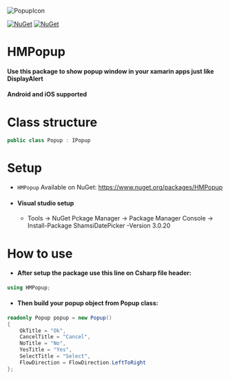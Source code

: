 ![PopupIcon](https://user-images.githubusercontent.com/76768870/189304544-4df7f15d-876d-4646-b16c-4cb174cdd00f.png)

[![NuGet](https://img.shields.io/nuget/v/HMPopup.svg)](https://www.nuget.org/packages/HMPopup/) 
[![NuGet](https://img.shields.io/nuget/dt/HMPopup.svg)](https://www.nuget.org/packages/HMPopup/)

# HMPopup
#### Use this package to show popup window in your xamarin apps just like DisplayAlert
#### Android and iOS supported

# Class structure
```csharp
public class Popup : IPopup
```

# Setup
- `HMPopup` Available on NuGet: https://www.nuget.org/packages/HMPopup
- #### Visual studio setup
	- Tools -> NuGet Pckage Manager -> Package Manager Console -> Install-Package ShamsiDatePicker -Version 3.0.20

# How to use
- #### After setup the package use this line on Csharp file header: 
```csharp
using HMPopup;
```
- #### Then build your popup object from Popup class:
```csharp
readonly Popup popup = new Popup()
{
    OkTitle = "Ok",
    CancelTitle = "Cancel",
    NoTitle = "No",
    YesTitle = "Yes",
    SelectTitle = "Select",
    FlowDirection = FlowDirection.LeftToRight
};
```
